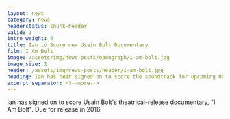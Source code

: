 ```yaml
---
layout: news
category: news
headerstatus: shunk-header
valid: 1
intro_weight: 4
title: Ian to Score new Usain Bolt Documentary
film: I Am Bolt
image: /assets/img/news-posts/opengraph/i-am-bolt.jpg
image_size: 1
header: /assets/img/news-posts/header/i-am-bolt.jpg
heading: Ian has been signed on to score the soundtrack for upcoming Usain Bolt documentary - I Am Bolt
excerpt_separator: <!--more-->
---
```


Ian has signed on to score Usain Bolt's theatrical-release documentary, "I Am Bolt". Due for release in 2016.<!--more-->
<br/><br/>